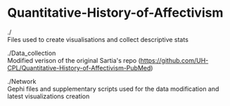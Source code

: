 # Quantitative-History-of-Affectivism

./  
Files used to create visualisations and collect descriptive stats

./Data_collection  
Modified verison of the original Sartia's repo (https://github.com/UH-CPL/Quantitative-History-of-Affectivism-PubMed)

./Network  
Gephi files and supplementary scripts used for the data modification and latest visualizations creation
